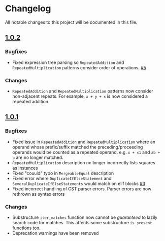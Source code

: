 # Changelog

All notable changes to this project will be documented in this file.

## [1.0.2]

### Bugfixes

- Fixed expression tree parsing so `RepeatedAddition` and
  `RepeatedMultiplication` patterns consider order of operations.
  [#5](https://github.com/James-Ansley/qchecker/issues/5)

### Changes

- `RepeatedAddition` and `RepeatedMultiplication` patterns now consider
  non-adjacent repeats. For example, `x + y + x` is now considered a repeated
  addition.

## [1.0.1]

### Bugfixes

- Fixed issue in `RepeatedAddition` and `RepeatedMultiplication` where an
  operand whose prefix/suffix matched the preceding/proceeding operands would be
  counted as a repeated operand. e.g. `x + x1` and `ab + b` are no longer
  matched.
- `RepeatedMultiplication` description no longer incorrectly lists squares as
  instances
- Fixed "couuld" typo in `MergeableEqual` description
- Fixed error where `DuplicateIfElseStatement` and
  `SeveralDuplicateIfElseStatements` would match on elif
  blocks [#3](https://github.com/James-Ansley/qchecker/issues/3)
- Fixed incorrect handling of CST parser errors. Parser errors are now rethrown
  as syntax errors

### Changes

- Substructure `iter_matches` function now cannot be _guaranteed_ to lazily
  search code for matches. This affects some substructure `is_present` functions
  too.
- Deprecation warnings have been removed

[1.0.2]: https://github.com/James-Ansley/qchecker/compare/v1.0.1...v1.0.2

[1.0.1]: https://github.com/James-Ansley/qchecker/compare/v1.0.0...v1.0.1
